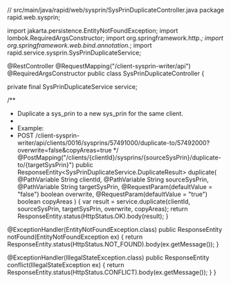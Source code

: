 // src/main/java/rapid/web/sysprin/SysPrinDuplicateController.java
package rapid.web.sysprin;

import jakarta.persistence.EntityNotFoundException;
import lombok.RequiredArgsConstructor;
import org.springframework.http.*;
import org.springframework.web.bind.annotation.*;
import rapid.service.sysprin.SysPrinDuplicateService;

@RestController
@RequestMapping("/client-sysprin-writer/api")
@RequiredArgsConstructor
public class SysPrinDuplicateController {

  private final SysPrinDuplicateService service;

  /**
   * Duplicate a sys_prin to a new sys_prin for the same client.
   *
   * Example:
   * POST /client-sysprin-writer/api/clients/0016/sysprins/57491000/duplicate-to/57492000?overwrite=false&copyAreas=true
   */
  @PostMapping("/clients/{clientId}/sysprins/{sourceSysPrin}/duplicate-to/{targetSysPrin}")
  public ResponseEntity<SysPrinDuplicateService.DuplicateResult> duplicate(
      @PathVariable String clientId,
      @PathVariable String sourceSysPrin,
      @PathVariable String targetSysPrin,
      @RequestParam(defaultValue = "false") boolean overwrite,
      @RequestParam(defaultValue = "true") boolean copyAreas
  ) {
    var result = service.duplicate(clientId, sourceSysPrin, targetSysPrin, overwrite, copyAreas);
    return ResponseEntity.status(HttpStatus.OK).body(result);
  }

  @ExceptionHandler(EntityNotFoundException.class)
  public ResponseEntity<String> notFound(EntityNotFoundException ex) {
    return ResponseEntity.status(HttpStatus.NOT_FOUND).body(ex.getMessage());
  }

  @ExceptionHandler(IllegalStateException.class)
  public ResponseEntity<String> conflict(IllegalStateException ex) {
    return ResponseEntity.status(HttpStatus.CONFLICT).body(ex.getMessage());
  }
}
